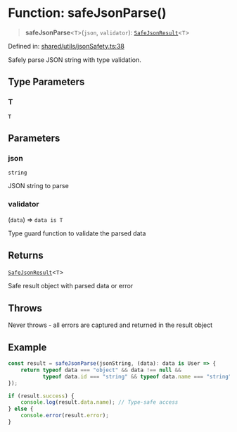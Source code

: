 # Function: safeJsonParse()

> **safeJsonParse**\<`T`\>(`json`, `validator`): [`SafeJsonResult`](../interfaces/SafeJsonResult.md)\<`T`\>

Defined in: [shared/utils/jsonSafety.ts:38](https://github.com/Nick2bad4u/Uptime-Watcher/blob/8a1973382d5fe14c52996ecda381894eb7ecd4a6/shared/utils/jsonSafety.ts#L38)

Safely parse JSON string with type validation.

## Type Parameters

### T

`T`

## Parameters

### json

`string`

JSON string to parse

### validator

(`data`) => `data is T`

Type guard function to validate the parsed data

## Returns

[`SafeJsonResult`](../interfaces/SafeJsonResult.md)\<`T`\>

Safe result object with parsed data or error

## Throws

Never throws - all errors are captured and returned in the result object

## Example

```typescript
const result = safeJsonParse(jsonString, (data): data is User => {
    return typeof data === "object" && data !== null &&
           typeof data.id === "string" && typeof data.name === "string";
});

if (result.success) {
    console.log(result.data.name); // Type-safe access
} else {
    console.error(result.error);
}
```
